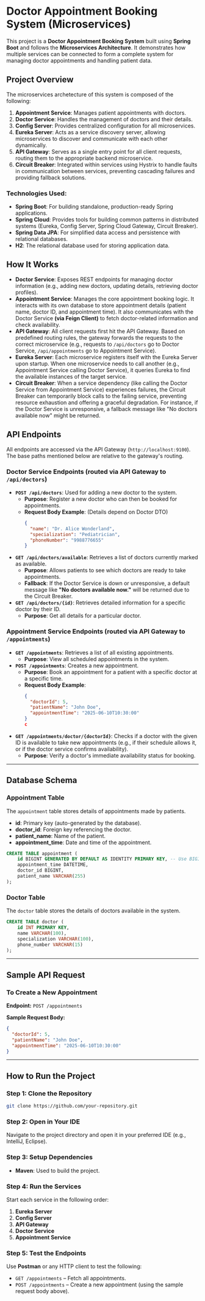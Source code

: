 # Doctor Appointment Booking System (Microservices)

This project is a **Doctor Appointment Booking System** built using **Spring Boot** and follows the **Microservices Architecture**. It demonstrates how multiple services can be connected to form a complete system for managing doctor appointments and handling patient data.

## Project Overview

The microservices archetecture of this system is composed of the following:

1.  **Appointment Service**: Manages patient appointments with doctors.
2.  **Doctor Service**: Handles the management of doctors and their details.
3.  **Config Server**: Provides centralized configuration for all microservices.
4.  **Eureka Server**: Acts as a service discovery server, allowing microservices to discover and communicate with each other dynamically.
5.  **API Gateway**: Serves as a single entry point for all client requests, routing them to the appropriate backend microservice.
6.  **Circuit Breaker**: Integrated within services using Hystrix to handle faults in communication between services, preventing cascading failures and providing fallback solutions.

### Technologies Used:

* **Spring Boot**: For building standalone, production-ready Spring applications.
* **Spring Cloud**: Provides tools for building common patterns in distributed systems (Eureka, Config Server, Spring Cloud Gateway, Circuit Breaker).
* **Spring Data JPA**: For simplified data access and persistence with relational databases.
* **H2**: The relational database used for storing application data.

## How It Works

* **Doctor Service**: Exposes REST endpoints for managing doctor information (e.g., adding new doctors, updating details, retrieving doctor profiles).
* **Appointment Service**: Manages the core appointment booking logic. It interacts with its own database to store appointment details (patient name, doctor ID, and appointment time). It also communicates with the Doctor Service **(via Feign Client)** to fetch doctor-related information and check availability.
* **API Gateway**: All client requests first hit the API Gateway. Based on predefined routing rules, the gateway forwards the requests to the correct microservice (e.g., requests to `/api/doctors` go to Doctor Service, `/api/appointments` go to Appointment Service).
* **Eureka Server**: Each microservice registers itself with the Eureka Server upon startup. When one microservice needs to call another (e.g., Appointment Service calling Doctor Service), it queries Eureka to find the available instances of the target service.
* **Circuit Breaker**: When a service dependency (like calling the Doctor Service from Appointment Service) experiences failures, the Circuit Breaker can temporarily block calls to the failing service, preventing resource exhaustion and offering a graceful degradation. For instance, if the Doctor Service is unresponsive, a fallback message like "No doctors available now" might be returned.

## API Endpoints

All endpoints are accessed via the API Gateway (`http://localhost:9100`). The base paths mentioned below are relative to the gateway's routing.

### Doctor Service Endpoints (routed via API Gateway to `/api/doctors`)

* **`POST /api/doctors`**: Used for adding a new doctor to the system.
    * **Purpose**: Register a new doctor who can then be booked for appointments.
    * **Request Body Example**: (Details depend on Doctor DTO)
        ```json
        {
          "name": "Dr. Alice Wonderland",
          "specialization": "Pediatrician",
          "phoneNumber": "9988776655"
        }
        ```
* **`GET /api/doctors/available`**: Retrieves a list of doctors currently marked as available.
    * **Purpose**: Allows patients to see which doctors are ready to take appointments.
    * **Fallback**: If the Doctor Service is down or unresponsive, a default message like **"No doctors available now."** will be returned due to the Circuit Breaker.
* **`GET /api/doctors/{id}`**: Retrieves detailed information for a specific doctor by their ID.
    * **Purpose**: Get all details for a particular doctor.

### Appointment Service Endpoints (routed via API Gateway to `/appointments`)

* **`GET /appointments`**: Retrieves a list of all existing appointments.
    * **Purpose**: View all scheduled appointments in the system.
* **`POST /appointments`**: Creates a new appointment.
    * **Purpose**: Book an appointment for a patient with a specific doctor at a specific time.
    * **Request Body Example**:
        ```json
        {
          "doctorId": 5,
          "patientName": "John Doe",
          "appointmentTime": "2025-06-10T10:30:00"
        }
       c
* **`GET /appointments/doctor/{doctorId}`**: Checks if a doctor with the given ID is available to take new appointments (e.g., if their schedule allows it, or if the doctor service confirms availability).
    * **Purpose**: Verify a doctor's immediate availability status for booking.

---

## Database Schema

### Appointment Table

The `appointment` table stores details of appointments made by patients.

* **id**: Primary key (auto-generated by the database).
* **doctor\_id**: Foreign key referencing the doctor.
* **patient\_name**: Name of the patient.
* **appointment\_time**: Date and time of the appointment.

```sql
CREATE TABLE appointment (
    id BIGINT GENERATED BY DEFAULT AS IDENTITY PRIMARY KEY, -- Use BIGINT for consistency with Long in Java
    appointment_time DATETIME,
    doctor_id BIGINT,
    patient_name VARCHAR(255)
);
 ```

### Doctor Table

The `doctor` table stores the details of doctors available in the system.

```sql
CREATE TABLE doctor (
    id INT PRIMARY KEY,
    name VARCHAR(100),
    specialization VARCHAR(100),
    phone_number VARCHAR(15)
);
```
---

## Sample API Request

### To Create a New Appointment

**Endpoint:** `POST /appointments`

**Sample Request Body:**

```json
{
  "doctorId": 5,
  "patientName": "John Doe",
  "appointmentTime": "2025-06-10T10:30:00"
}
```

---

## How to Run the Project

### Step 1: Clone the Repository

```bash
git clone https://github.com/your-repository.git
```

### Step 2: Open in Your IDE

Navigate to the project directory and open it in your preferred IDE (e.g., IntelliJ, Eclipse).

### Step 3: Setup Dependencies

- **Maven**: Used to build the project.

### Step 4: Run the Services

Start each service in the following order:

1. **Eureka Server**
2. **Config Server**
3. **API Gateway**
4. **Doctor Service**
5. **Appointment Service**

### Step 5: Test the Endpoints

Use **Postman** or any HTTP client to test the following:

- `GET /appointments` – Fetch all appointments.
- `POST /appointments` – Create a new appointment (using the sample request body above).

